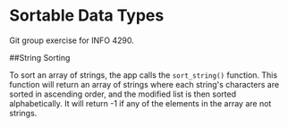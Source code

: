 # Sortable Data Types

Git group exercise for INFO 4290.

##String Sorting

To sort an array of strings, the app calls the `sort_string()` function. This function will return an array of strings where each string's characters are sorted in ascending order, and the modified list is then sorted alphabetically. It will return -1 if any of the elements in the array are not strings.
